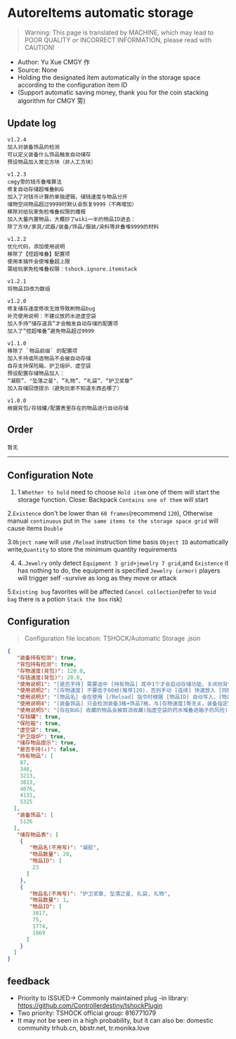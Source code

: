 # AutoreItems automatic storage

> Warning: This page is translated by MACHINE, which may lead to POOR QUALITY or INCORRECT INFORMATION, please read with CAUTION!

- Author: Yu Xue CMGY 作
- Source: None
- Holding the designated item automatically in the storage space according to the configuration item ID
- (Support automatic saving money, thank you for the coin stacking algorithm for CMGY 雱)
  
## Update log
```
v1.2.4
加入对装备饰品的检测
可以定义装备什么饰品触发自动储存
预设物品加入常见方块（非人工方块）

v1.2.3 
cmgy雱的钱币叠堆算法
修复自动存储超堆叠BUG
加入了对钱币计算的单独逻辑，储钱速度与物品分开
储物空间物品超过9999时默认会恢复9999（不再增加）
移除对给玩家免检堆叠权限的播报
加入大量内置物品，大概抄了wiki一半的物品ID进去：
除了方块/家具/武器/装备/饰品/服装/染料等非叠堆9999的材料

v1.2.2
优化代码，添加使用说明
移除了【控超堆叠】配置项
使用本插件会使堆叠超上限
需给玩家免检堆叠权限：tshock.ignore.itemstack

v1.2.1
将物品ID改为数组

v1.2.0
修复储存速度修改无效导致刷物品bug
补充使用说明：不建议放药水进虚空袋
加入手持“储存道具”才会触发自动存储的配置项
加入了“控超堆叠”避免物品超过9999

v1.1.0  
移除了 `物品前缀` 的配置项  
加入手持或所选物品不会被自动存储  
自存支持保险箱、护卫熔炉、虚空袋  
预设配置存储物品加入：  
“凝胶”、"坠落之星"、“礼物”、“礼袋”、“护卫奖章”  
加入存储回馈提示（避免玩家不知道东西去哪了）  
  
v1.0.0  
根据背包/存钱罐/配置表里存在的物品进行自动存储  
```
  
## Order
```
暂无
```

---
Configuration Note
---
1. 1.`Whether to hold` need to choose `Hold item` one of them will start the storage function. Close: Backpack `Contains one of them` will start
    
2.`Existence` don't be lower than `60 frames`(recommend `120`), Otherwise manual `continuous` put in `The same items to the storage space grid` will cause items `Double` 
    
3.`Object name` will use `/Reload` instruction time basis `Object ID` automatically write,`Quantity` to store the minimum quantity requirements

4. 4..`Jewelry` only detect `Equipment 3 grid+jewelry 7 grid`,and `Existence` it has nothing to do, the equipment is specified `Jewelry (armor)` players will trigger self -survive as long as they move or attack
    
5.`Existing bug` favorites will be affected `Cancel collection`(refer to `Void bag` there is a potion `Stack the box` risk)
    
## Configuration
> Configuration file location: TSHOCK/Automatic Storage .json
```json
{
   "装备持有检测": true,
   "背包持有检测": true,
   "存物速度(背包)": 120.0,
   "存钱速度(背包)": 20.0,
   "使用说明1": "[是否手持] 需要选中 [持有物品] 其中1个才会启动存储功能，关闭则背包含有 其中1个就会启动",
   "使用说明2": "[存物速度] 不要低于60帧(推荐120)，否则手动 [连续] 快速放入 [同样物品到存储空间格子] 会导致物品数量翻倍",
   "使用说明3": "[物品名] 会在使用 [/Reload] 指令时根据 [物品ID] 自动写入，[物品数量] 为储存最低数量要求 ",
   "使用说明4": "[装备饰品] 只会检测装备3格+饰品7格，与[存物速度]等无关，装备指定饰品(盔甲)玩家只要移动或攻击就会触发自存 ",
   "使用说明5": "[存在BUG] 收藏的物品会被取消收藏(指虚空袋的药水堆叠进箱子的风险) ",
   "存钱罐": true,
   "保险箱": true,
   "虚空袋": true,
   "护卫熔炉": true,
   "储存物品提示": true,
   "是否手持(↓)": false,
   "持有物品": [
    87,
    346,
    3213,
    3813,
    4076,
    4131,
    5325
  ],
   "装备饰品": [
    5126
  ],
   "储存物品表": [
    {
       "物品名(不用写)": "凝胶",
       "物品数量": 20,
       "物品ID": [
        23
      ]
    },
    {
       "物品名(不用写)": "护卫奖章, 坠落之星, 礼袋, 礼物",
       "物品数量": 1,
       "物品ID": [
        3817,
        75,
        1774,
        1869
      ]
    }
  ]
}
```
## feedback
- Priority to ISSUED-> Commonly maintained plug -in library: https://github.com/Controllerdestiny/tshockPlugin
- Two priority: TSHOCK official group: 816771079
- It may not be seen in a high probability, but it can also be: domestic community trhub.cn, bbstr.net, tr.monika.love